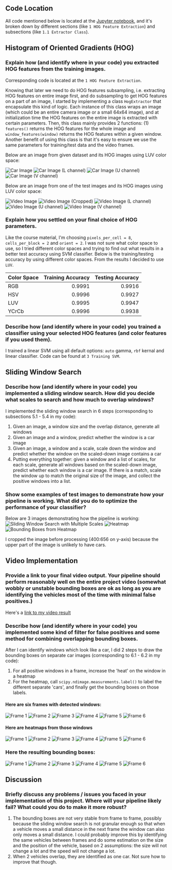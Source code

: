[//]: # (Image References)
[image1]: ./output_images/hog_extractor_car.jpg
[image2]: ./output_images/hog_extractor_car_luv_channel1.jpg
[image3]: ./output_images/hog_extractor_car_luv_channel2.jpg
[image4]: ./output_images/hog_extractor_car_luv_channel3.jpg
[image5]: ./output_images/hog_extractor_video.jpg
[image6]: ./output_images/hog_extractor_video_cropped.jpg
[image7]: ./output_images/hog_extractor_video_luv_channel1.jpg
[image8]: ./output_images/hog_extractor_video_luv_channel2.jpg
[image9]: ./output_images/hog_extractor_video_luv_channel3.jpg
[image10]: ./output_images/predict_windows_multiple_scales.jpg
[image11]: ./output_images/predict_windows_heatmap.jpg
[image12]: ./output_images/predict_windows_bounding_boxes.jpg
[image13]: ./output_images/frame1_sliding_window.jpg
[image14]: ./output_images/frame1_heatmap.jpg
[image15]: ./output_images/frame1_bounding_boxes.jpg
[image16]: ./output_images/frame2_sliding_window.jpg
[image17]: ./output_images/frame2_heatmap.jpg
[image18]: ./output_images/frame2_bounding_boxes.jpg
[image19]: ./output_images/frame3_sliding_window.jpg
[image20]: ./output_images/frame3_heatmap.jpg
[image21]: ./output_images/frame3_bounding_boxes.jpg
[image22]: ./output_images/frame4_sliding_window.jpg
[image23]: ./output_images/frame4_heatmap.jpg
[image24]: ./output_images/frame4_bounding_boxes.jpg
[image25]: ./output_images/frame5_sliding_window.jpg
[image26]: ./output_images/frame5_heatmap.jpg
[image27]: ./output_images/frame5_bounding_boxes.jpg
[image28]: ./output_images/frame6_sliding_window.jpg
[image29]: ./output_images/frame6_heatmap.jpg
[image30]: ./output_images/frame6_bounding_boxes.jpg


## Code Location
All code mentioned below is located at the [Jupyter notebook](./notebook.ipynb), and it's broken down by different sections (like `1 HOG Feature Extraction`) and subsections (like `1.1 Extractor Class`).

## Histogram of Oriented Gradients (HOG)

### Explain how (and identify where in your code) you extracted HOG features from the training images.

Corresponding code is located at the `1 HOG Feature Extraction`.

Knowing that later we need to do HOG features subsampling, i.e. extracting HOG features on entire image first, and do subsampling to get HOG features on a part of an image, I started by implementing a class `HogExtractor` that encapsulate this kind of logic. Each instance of this class wraps an image (which could be an entire camera image or a small 64x64 image), and at initialization time the HOG features on the entire image is extracted with certain parameters. Then, this class mainly provides 2 functions: (1) `features()` returns the HOG features for the whole image and `window_features(window)` returns the HOG features within a given window. Another benefit of using this class is that it's easy to ensure we use the same parameters for training/test data and the video frames.

Below are an image from given dataset and its HOG images using LUV color space:

![Car Image][image1] ![Car Image (L channel)][image2] ![Car Image (U channel)][image3] ![Car Image (V channel)][image4]

Below are an image from one of the test images and its HOG images using LUV color space:

![Video Image][image5] ![Video Image (Cropped)][image6] ![Video Image (L channel)][image7] ![Video Image (U channel)][image8] ![Video Image (V channel)][image9]

### Explain how you settled on your final choice of HOG parameters.

Like the course material, I'm choosing `pixels_per_cell = 8`, `cells_per_block = 2` and `orient = 2`. I was not sure what color space to use, so I tried different color spaces and trying to find out what results in a better test accuracy using SVM classifier. Below is the training/testing accuracy by using different color spaces. From the results I decided to use `LUV`.

| Color Space   | Training Accuracy | Testing Accuracy  |
|:--------------|------------------:| -----------------:|
| RGB           | 0.9991            | 0.9916            |
| HSV           | 0.9996            | 0.9927            |
| LUV           | 0.9995            | 0.9947            |
| YCrCb         | 0.9996            | 0.9938            |

### Describe how (and identify where in your code) you trained a classifier using your selected HOG features (and color features if you used them).

I trained a linear SVM using all default options: `auto` gamma, `rbf` kernal and linear classifier. Code can be found at `3 Training SVM`.

## Sliding Window Search

### Describe how (and identify where in your code) you implemented a sliding window search.  How did you decide what scales to search and how much to overlap windows?

I implemented the sliding window search in 6 steps (corresponding to subsections 5.1 - 5.4 in my code):
1. Given an image, a window size and the overlap distance, generate all windows
2. Given an image and a window, predict whether the window is a car image
3. Given an image, a window and a scale, scale down the window and predict whether the window on the scaled-down image contains a car
4. Putting everything together: given a window and a list of scales, for each scale, generate all windows based on the scaled-down image, predict whether each window is a car image. If there is a match, scale the window up to match the original size of the image, and collect the positive windows into a list.

### Show some examples of test images to demonstrate how your pipeline is working.  What did you do to optimize the performance of your classifier?

Below are 3 images demonstrating how the pipeline is working:
![Sliding Window Search with Multiple Scales][image10] ![Heatmap][image11] ![Bounding Boxes from Heatmap][image12]

I cropped the image before processing (400:656 on y-axis) because the upper part of the image is unlikely to have cars.

## Video Implementation

### Provide a link to your final video output.  Your pipeline should perform reasonably well on the entire project video (somewhat wobbly or unstable bounding boxes are ok as long as you are identifying the vehicles most of the time with minimal false positives.)
Here's a [link to my video result](./project_video_output.mp4)

### Describe how (and identify where in your code) you implemented some kind of filter for false positives and some method for combining overlapping bounding boxes.

After I can identify windows which look like a car, I did 2 steps to draw the bounding boxes on separate car images (corresponding to 6.1 - 6.2 in my code):
1. For all positive windows in a frame, increase the 'heat' on the window in a heatmap
2. For the heatmap, call `scipy.ndimage.measurements.label()` to label the different separate 'cars', and finally get the bounding boxes on those labels.

#### Here are six frames with detected windows:

![Frame 1][image13] ![Frame 2][image16] ![Frame 3][image19] ![Frame 4][image22] ![Frame 5][image25] ![Frame 6][image28]

#### Here are heatmaps from those windows
![Frame 1][image14] ![Frame 2][image17] ![Frame 3][image20] ![Frame 4][image23] ![Frame 5][image26] ![Frame 6][image29]

### Here the resulting bounding boxes:
![Frame 1][image15] ![Frame 2][image18] ![Frame 3][image21] ![Frame 4][image24] ![Frame 5][image27] ![Frame 6][image30]

## Discussion

### Briefly discuss any problems / issues you faced in your implementation of this project.  Where will your pipeline likely fail?  What could you do to make it more robust?

1. The bounding boxes are not very stable from frame to frame, possibly because the sliding window search is not granular enough so that when a vehicle moves a small distance in the next frame the window can also only moves a small distance. I could probably improve this by identifying the same vehicles between frames and do some estimation on the size and the position of the vehicle, based on 2 assumptions: the size will not change a lot and the speed will not change a lot.
2. When 2 vehicles overlap, they are identified as one car. Not sure how to improve that though.

